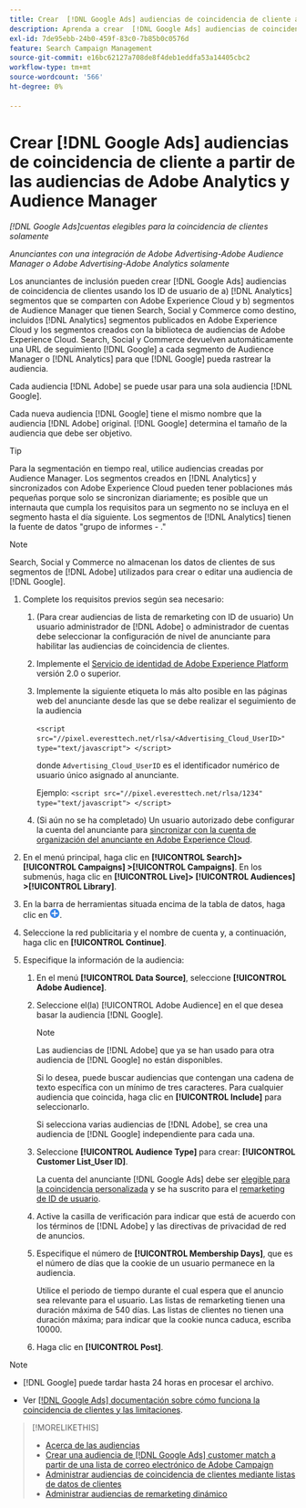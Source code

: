 ```yaml
---
title: Crear  [!DNL Google Ads] audiencias de coincidencia de cliente a partir de [!DNL Adobe] audiencias
description: Aprenda a crear  [!DNL Google Ads] audiencias de coincidencia de cliente a partir de las audiencias de Adobe Analytics y Audience Manager existentes.
exl-id: 7de95ebb-24b0-459f-83c0-7b85b0c0576d
feature: Search Campaign Management
source-git-commit: e16bc62127a708de8f4deb1eddfa53a14405cbc2
workflow-type: tm+mt
source-wordcount: '566'
ht-degree: 0%

---
```


# Crear [!DNL Google Ads] audiencias de coincidencia de cliente a partir de las audiencias de Adobe Analytics y Audience Manager

*[!DNL Google Ads]cuentas elegibles para la coincidencia de clientes solamente*

*Anunciantes con una integración de Adobe Advertising-Adobe Audience Manager o Adobe Advertising-Adobe Analytics solamente*

Los anunciantes de inclusión pueden crear [!DNL Google Ads] audiencias de coincidencia de clientes usando los ID de usuario de a) [!DNL Analytics] segmentos que se comparten con Adobe Experience Cloud y b) segmentos de Audience Manager que tienen Search, Social y Commerce como destino, incluidos [!DNL Analytics] segmentos publicados en Adobe Experience Cloud y los segmentos creados con la biblioteca de audiencias de Adobe Experience Cloud. Search, Social y Commerce devuelven automáticamente una URL de seguimiento [!DNL Google] a cada segmento de Audience Manager o [!DNL Analytics] para que [!DNL Google] pueda rastrear la audiencia.

Cada audiencia [!DNL Adobe] se puede usar para una sola audiencia [!DNL Google].

Cada nueva audiencia [!DNL Google] tiene el mismo nombre que la audiencia [!DNL Adobe] original. [!DNL Google] determina el tamaño de la audiencia que debe ser objetivo.

>[!TIP]
>
>Para la segmentación en tiempo real, utilice audiencias creadas por Audience Manager. Los segmentos creados en [!DNL Analytics] y sincronizados con Adobe Experience Cloud pueden tener poblaciones más pequeñas porque solo se sincronizan diariamente; es posible que un internauta que cumpla los requisitos para un segmento no se incluya en el segmento hasta el día siguiente. Los segmentos de [!DNL Analytics] tienen la fuente de datos &quot;grupo de informes - .&quot;

>[!NOTE]
>
>Search, Social y Commerce no almacenan los datos de clientes de sus segmentos de [!DNL Adobe] utilizados para crear o editar una audiencia de [!DNL Google].

1. Complete los requisitos previos según sea necesario:

   1. (Para crear audiencias de lista de remarketing con ID de usuario) Un usuario administrador de [!DNL Adobe] o administrador de cuentas debe seleccionar la configuración de nivel de anunciante para habilitar las audiencias de coincidencia de clientes.

   1. Implemente el [Servicio de identidad de Adobe Experience Platform](https://experienceleague.adobe.com/docs/id-service/using/home.html?lang=es) versión 2.0 o superior.

   1. Implemente la siguiente etiqueta lo más alto posible en las páginas web del anunciante desde las que se debe realizar el seguimiento de la audiencia

      `<script src="//pixel.everesttech.net/rlsa/<Advertising_Cloud_UserID>" type="text/javascript"> </script>`

      donde `Advertising_Cloud_UserID` es el identificador numérico de usuario único asignado al anunciante.

      Ejemplo: `<script src="//pixel.everesttech.net/rlsa/1234" type="text/javascript"> </script>`

   1. (Si aún no se ha completado) Un usuario autorizado debe configurar la cuenta del anunciante para [sincronizar con la cuenta de organización del anunciante en Adobe Experience Cloud](/help/search-social-commerce/admin/sync-adobe-audiences.md).

1. En el menú principal, haga clic en **[!UICONTROL Search]> [!UICONTROL Campaigns] >[!UICONTROL Campaigns]**. En los submenús, haga clic en **[!UICONTROL Live]> [!UICONTROL Audiences] >[!UICONTROL Library]**.

1. En la barra de herramientas situada encima de la tabla de datos, haga clic en ![Crear](/help/search-social-commerce/assets/add.png "Crear").

1. Seleccione la red publicitaria y el nombre de cuenta y, a continuación, haga clic en **[!UICONTROL Continue]**.

1. Especifique la información de la audiencia:

   1. En el menú **[!UICONTROL Data Source]**, seleccione **[!UICONTROL Adobe Audience]**.

   1. Seleccione el(la) [!UICONTROL Adobe Audience] en el que desea basar la audiencia [!DNL Google].

      >[!NOTE]
      >
      >Las audiencias de [!DNL Adobe] que ya se han usado para otra audiencia de [!DNL Google] no están disponibles.

      Si lo desea, puede buscar audiencias que contengan una cadena de texto específica con un mínimo de tres caracteres. Para cualquier audiencia que coincida, haga clic en **[!UICONTROL Include]** para seleccionarlo.

      Si selecciona varias audiencias de [!DNL Adobe], se crea una audiencia de [!DNL Google] independiente para cada una.

   1. Seleccione **[!UICONTROL Audience Type]** para crear: **[!UICONTROL Customer List_User ID]**.

      La cuenta del anunciante [!DNL Google Ads] debe ser [elegible para la coincidencia personalizada](https://support.google.com/adspolicy/answer/6299717) y se ha suscrito para el [remarketing de ID de usuario](https://support.google.com/google-ads/answer/9199250).

   1. Active la casilla de verificación para indicar que está de acuerdo con los términos de [!DNL Adobe] y las directivas de privacidad de red de anuncios.

   1. Especifique el número de **[!UICONTROL Membership Days]**, que es el número de días que la cookie de un usuario permanece en la audiencia.

      Utilice el periodo de tiempo durante el cual espera que el anuncio sea relevante para el usuario. Las listas de remarketing tienen una duración máxima de 540 días. Las listas de clientes no tienen una duración máxima; para indicar que la cookie nunca caduca, escriba 10000.

   1. Haga clic en **[!UICONTROL Post]**.

>[!NOTE]
>
>* [!DNL Google] puede tardar hasta 24 horas en procesar el archivo.
>
>* Ver [[!DNL Google Ads] documentación sobre cómo funciona la coincidencia de clientes y las limitaciones](https://support.google.com/displayvideo/answer/9539301).

>[!MORELIKETHIS]
>
>* [Acerca de las audiencias](audience-about.md)
>* [Crear una audiencia de  [!DNL Google Ads] customer match a partir de una lista de correo electrónico de Adobe Campaign](google-audience-from-campaign-email-list.md)
>* [Administrar audiencias de coincidencia de clientes mediante listas de datos de clientes](audience-from-customer-data-list.md)
>* [Administrar audiencias de remarketing dinámico](audience-dynamic-remarketing-manage.md)

